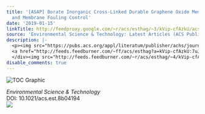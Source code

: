 ```yaml
---
title: '[ASAP] Borate Inorganic Cross-Linked Durable Graphene Oxide Membrane Preparation
  and Membrane Fouling Control'
date: '2019-01-15'
linkTitle: http://feedproxy.google.com/~r/acs/esthag/~3/kVip-cfAzkU/acs.est.8b04194
source: 'Environmental Science & Technology: Latest Articles (ACS Publications)'
description: |-
  <p><img src="https://pubs.acs.org/appl/literatum/publisher/achs/journals/content/esthag/0/esthag.ahead-of-print/acs.est.8b04194/20190115/images/medium/es-2018-04194x_0006.gif" alt="TOC Graphic"/></p><div><cite>Environmental Science & Technology</cite></div><div>DOI: 10.1021/acs.est.8b04194</div><div class="feedflare">
  <a href="http://feeds.feedburner.com/~ff/acs/esthag?a=kVip-cfAzkU:7uJZi0RUe0g:yIl2AUoC8zA"><img src="http://feeds.feedburner.com/~ff/acs/esthag?d=yIl2AUoC8zA" border="0"></img></a>
  </div><img src="http://feeds.feedburner.com/~r/acs/esthag/~4/kVip-cfAzkU" height="1" width="1" ...
disable_comments: true
---
```

<p><img src="https://pubs.acs.org/appl/literatum/publisher/achs/journals/content/esthag/0/esthag.ahead-of-print/acs.est.8b04194/20190115/images/medium/es-2018-04194x_0006.gif" alt="TOC Graphic"/></p><div><cite>Environmental Science & Technology</cite></div><div>DOI: 10.1021/acs.est.8b04194</div><div class="feedflare">
<a href="http://feeds.feedburner.com/~ff/acs/esthag?a=kVip-cfAzkU:7uJZi0RUe0g:yIl2AUoC8zA"><img src="http://feeds.feedburner.com/~ff/acs/esthag?d=yIl2AUoC8zA" border="0"></img></a>
</div><img src="http://feeds.feedburner.com/~r/acs/esthag/~4/kVip-cfAzkU" height="1" width="1" ...